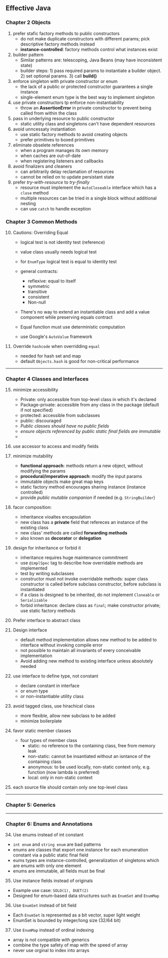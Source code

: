 ## Effective Java

### Chapter 2 Objects

1. prefer stafic factory methods to public constructors
   - do not make duplicate constructors with different params; pick descriptive factory methods instead
   - **instance-controlled**: factory methods control what instances exist
2. builder pattern
   - Similar patterns are: telescoping, Java Beans (may have inconsistent state)
   - builder steps: 1) pass required params to instantiate a builder object. 2) set optional params. 3) call **build()**
3. enforce singleton with private constructor or enum
   - the lack of a public or protected constructor guarantees a single instance
   - single-element enum type is the best way to implement singleton
4. use private constructors tp enforce non-instantiability
   - throw an **AssertionError** in private constructor to prevent being called from within the class
5. pass in underlying resource to public constructor
   - static utility class and singletons can't have dependent resources
6. avoid unncessaty instantiation
   - use static factory methods to avoid creating objects
   - prefer primitives to boxed primitives
7. eliminate obselete references
   - when a program manages its own memory
   - when caches are out-of-date
   - when registering listeners and callbacks
8. avoid finalizers and cleaners
   - can arbitrarily delay reclamation of resources
   - cannot be relied on to update persistant state
9. prefer _try-with-resource_ to _try-finally_
   - resource must implement the `AutoCloseable` interface which has a `close` method
   - multiple resources can be tried in a single block without additional nesting
   - can use `catch` to handle exception

### Chapter 3 Common Methods

10. Cautions: Overriding Equal

    - logical test is not identity test (reference)
    - value class usually needs logical test
    - for `EnumType` logical test is equal to identity test
    - general contracts:
      - reflexive: equal to itself
      - symmetric
      - transitive
      - consistent
      - Non-null
    - There's no way to extend an instantiable class and add a value component while preserving equals contract
    - Equal function must use deterministic computation

    - use Google's `AutoValue` framework

11. Override `hashcode` when overridding `equal`

    - needed for hash set and map
    - default `Objects.hash` is good for non-critical performance

---

### Chapter 4 Classes and Interfaces

15. minimize accessibility
    - Private: only accessible from top-level class in which it's declared
    - Package-private: accessible from any class in the package (default if not specified)
    - protected: accessible from subclasses
    - public: discouraged
    - _Public classes should have no public fields_
    - _ensure objects referenced by public static final fields are immutable_
    -
16. use accessor to access and modify fields
17. minimize mutability
    - **functional approach**: methods return a new object, without modifying the params
    - **procedural/imperative approach**: modify the input params
    - immutable objects make great map keys
    - static factory method encourages sharing instance (instance controlled)
    - provide _public mutable companion_ if needed (e.g. `StringBuilder`)
18. facor composition:
    - inheritance vioaltes encapsulation
    - new class has a **private** field that refereces an instance of the existing class
    - new class' methods are called **forwarding methods**
    - also known as **decorator** or **delegation**
19. design for inheritance or forbid it
    - inheritance requires huge maintenance commitment
    - use `@implSpec` tag to describe how overridable methods are implemented
    - test by writing subclasses
    - constructor must not invoke overridable methods: super class constructor is called before subclass constructor, before subclass is instantiated
    - if a class is designed to be inherited, do not implement `Cloneable` or `Serializable`
    - forbid inheritance: declare class as `final`; make constructor private; use static factory methods
20. Prefer interface to abstract class
21. Design interface
    - default method implementation allows new method to be added to interface without invoking compile error
    - not possible to maintain all invariants of every conceivable implementation
    - Avoid adding new method to existing interface unless absolutely needed
22. use interface to define type, not constant
    - declare constant in interface
    - or enum type
    - or non-instantiable utility class
23. avoid tagged class, use hirachical class

    - more flexible, allow new subclass to be added
    - minimize boilerplate

24. favor static member classes
    - four types of member class
      - static: no reference to the containing class, free from memory leak
      - non-static: cannot be insantiated without an isntance of the containing class
      - anonymous: to be used locally, non-static context only, e.g. function (now lambda is preferred)
      - local: only in non-static context
25. each source file should contain only one top-level class

---

### Chapter 5: Generics

---

### Chapter 6: Enums and Annotations

34. Use enums instead of int constant

- `int enum` and `string enum` are bad patterns
- enums are classes that export one instance for each enumeration constant via a public static final field
- eums types are instance-controlled, generalization of singletons which are enums with only one element
- enums are immutable, all fields must be final

35. Use instance fields instead of originals

- Example use case: `SOLO(1), DUET(2)`
- Designed for enum-based data structures such as `EnumSet` and `EnumMap`

36. Use `EnumSet` instead of bit field

- Each `EnumSet` is represented as a bit vector, super light weight
- EnumSet is bounded by integer/long size (32/64 bit)

37. Use `EnumMap` instead of ordinal indexing

- array is not compatible with generics
- combine the type safety of map with the speed of array
- never use orginal to index into arrays

